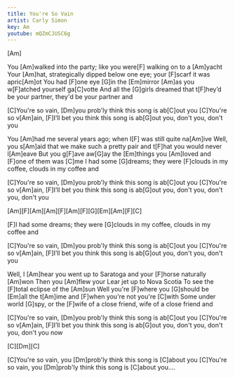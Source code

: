 ```yaml
---
title: You're So Vain
artist: Carly Simon
key: Am
youtube: mQZmCJUSC6g
---
```

[Am]

You [Am]walked into the party;
like you were[F] walking on to a [Am]yacht
Your [Am]hat, strategically dipped below one eye;
your [F]scarf it was apric[Am]ot
You had [F]one eye [G]in the [Em]mirror [Am]as   you w[F]atched yourself ga[C]votte
And all the [G]girls dreamed that t[F]hey’d be your partner, they'd be your partner and

[C]You're so vain,
[Dm]you prob'ly think this song is ab[C]out you
[C]You're so v[Am]ain,
[F]I’ll bet you think this song is ab[G]out you, don't you, don't you

You [Am]had me several years ago;
when I[F] was still quite na[Am]ive
Well, you s[Am]aid that we make such a pretty pair
and t[F]hat you would never l[Am]eave
But you g[F]ave aw[G]ay the [Em]things you [Am]loved and [F]one of them was [C]me
I had some [G]dreams; they were [F]clouds in my coffee, clouds in my coffee and

[C]You're so vain,
[Dm]you prob'ly think this song is ab[C]out you
[C]You're so v[Am]ain,
[F]I’ll bet you think this song is ab[G]out you, don't you, don't you, don't you

[Am][F][Am][Am][F][Am][F][G][Em][Am][F][C]

[F]I had some dreams; they were [G]clouds in my coffee, clouds in my coffee and

[C]You're so vain,
[Dm]you prob'ly think this song is ab[C]out you
[C]You're so v[Am]ain,
[F]I’ll bet you think this song is ab[G]out you, don't you, don't you

Well, I [Am]hear you went up to Saratoga and your [F]horse naturally [Am]won
Then you [Am]flew your Lear jet up to Nova Scotia
To see the [F]total eclipse of the [Am]sun
Well you're [F]where you [G]should be [Em]all the t[Am]ime
and [F]when you're not you're [C]with
Some under world [G]spy, or the [F]wife of a close friend, wife of a close friend and

[C]You're so vain,
[Dm]you prob'ly think this song is ab[C]out you
[C]You're so v[Am]ain,
[F]I’ll bet you think this song is ab[G]out you, don't you, don't you, don't you now

[C][Dm][C]

[C]You're so vain, you [Dm]prob'ly think this song is [C]about you
[C]You're so vain, you [Dm]prob'ly think this song is [C]about you....
